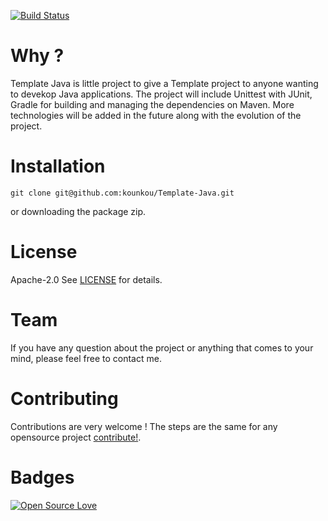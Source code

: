 [![Build Status](https://travis-ci.org/kounkou/Template-Java.svg?branch=master)](https://travis-ci.org/kounkou/Template-Java)

# Why ?
Template Java is little project to give a Template project to anyone wanting to devekop Java applications.
The project will include Unittest with JUnit, Gradle for building and managing the
dependencies on Maven. More technologies will be added in the future along with the
evolution of the project.

# Installation

```shell
git clone git@github.com:kounkou/Template-Java.git
```
or downloading the package zip.

# License
Apache-2.0 See [LICENSE](https://github.com/kounkou/Template-Java/blob/master/LICENSE) for details.

# Team
If you have any question about the project or anything that comes to your mind,
please feel free to contact me.

# Contributing
Contributions are very welcome !
The steps are the same for any opensource project [contribute!](https://git-scm.com/book/en/v2/GitHub-Contributing-to-a-Project).

# Badges
[![Open Source Love](https://badges.frapsoft.com/os/v1/open-source.svg?v=102)](git@github.com:kounkou/Template-Java.git)
